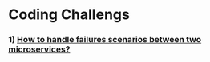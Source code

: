 #  Coding Challengs

### 1) [How to handle failures scenarios between two microservices?](https://github.com/javamultiplex/coding-challenges/tree/master/challenge1)

